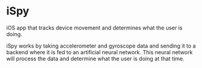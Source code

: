 iSpy
====

iOS app that tracks device movement and determines what the user is doing.

iSpy works by taking accelerometer and gyroscope data and sending it to a backend where it is fed to an artificial neural network. This neural network will process the data and determine what the user is doing at that time.

